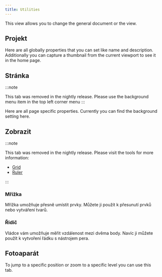```yaml
---
title: Utilities
---
```


This view allows you to change the general document or the view.

## Projekt

Here are all globally properties that you can set like name and description.
Additionally you can capture a thumbnail from the current viewport to see it in the home page.

## Stránka

:::note

This tab was removed in the nightly release.
Please use the background menu item in the top left corner menu
:::

Here are all page specific properties. Currently you can find the background setting here.

## Zobrazit

:::note

This tab was removed in the nightly release.
Please visit the tools for more information:

- [Grid](/docs/v2/tools/grid)
- [Ruler](/docs/v2/tools/ruler)

:::

### Mřížka

Mřížka umožňuje přesně umístit prvky. Můžete ji použít k přesunutí prvků nebo vytváření tvarů.

### Řidič

Vládce vám umožňuje měřit vzdálenost mezi dvěma body. Navíc ji můžete použít k vytvoření řádku s nástrojem pera.

## Fotoaparát

To jump to a specific position or zoom to a specific level you can use this tab.

